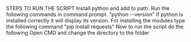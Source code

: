 STEPS TO RUN THE SCRIPT
Install python and add to path.
Run the following commands in command prompt.
"python --version"
If python is installed correctly it will display its version.
For installing the modules type the following command
"pip install requests"
Now to run the script do the following
Open CMD and change the directory to the folder
